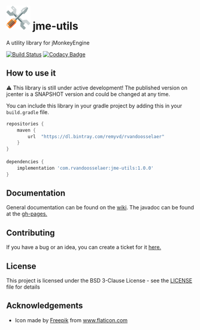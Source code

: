 # ![jme-utils](icon-64.png) jme-utils

A utility library for jMonkeyEngine

[![Build Status](https://travis-ci.com/rvandoosselaer/jme-utils.svg?branch=master)](https://travis-ci.com/rvandoosselaer/jme-utils) [![Codacy Badge](https://api.codacy.com/project/badge/Grade/fdefe2e68d20467abde36a1599cd6b15)](https://www.codacy.com/manual/rvandoosselaer/jme-utils?utm_source=github.com&amp;utm_medium=referral&amp;utm_content=rvandoosselaer/jme-utils&amp;utm_campaign=Badge_Grade)

## How to use it

:warning: This library is still under active development! The published version on jcenter is a SNAPSHOT version and could be changed at any time.

You can include this library in your gradle project by adding this in your `build.gradle` file.

```groovy
repositories {
    maven {
        url  "https://dl.bintray.com/remyvd/rvandoosselaer" 
    }
}

dependencies {
    implementation 'com.rvandoosselaer:jme-utils:1.0.0'
}
```

## Documentation

General documentation can be found on the [wiki](https://github.com/rvandoosselaer/jme-utils/wiki). The javadoc can be found at the [gh-pages.](https://rvandoosselaer.github.io/jme-utils/1.0.0-SNAPSHOT/javadoc/index.html)

## Contributing

If you have a bug or an idea, you can create a ticket for it [here.](https://github.com/rvandoosselaer/Jme-utils/issues)

## License

This project is licensed under the BSD 3-Clause License - see the [LICENSE](LICENSE) file for details

## Acknowledgements

-   Icon made by [Freepik](https://www.freepik.com/home) from www.flaticon.com
